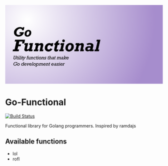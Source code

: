 ![go functional](https://github.com/MinhPhu0304/go-functional/blob/master/gogo.png?raw=true "go functional header img")


# Go-Functional
[![Build Status](https://travis-ci.com/MinhPhu0304/go-functional.svg?branch=master)](https://travis-ci.com/MinhPhu0304/go-functional)

Functional library for Golang programmers. Inspired by ramdajs

## Available functions
* lol
* rofl
